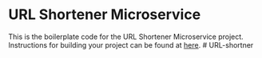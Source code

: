 # URL Shortener Microservice

This is the boilerplate code for the URL Shortener Microservice project. Instructions for building your project can be found at [here](https://www.freecodecamp.org/learn/back-end-development-and-apis/back-end-development-and-apis-projects/url-shortener-microservice).
#   U R L - s h o r t n e r  
 